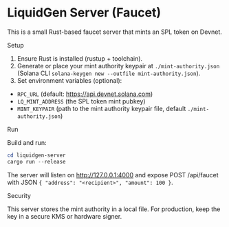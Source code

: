 # LiquidGen Server (Faucet)

This is a small Rust-based faucet server that mints an SPL token on Devnet.

Setup

1. Ensure Rust is installed (rustup + toolchain).
2. Generate or place your mint authority keypair at `./mint-authority.json` (Solana CLI `solana-keygen new --outfile mint-authority.json`).
3. Set environment variables (optional):

- `RPC_URL` (default: https://api.devnet.solana.com)
- `LQ_MINT_ADDRESS` (the SPL token mint pubkey)
- `MINT_KEYPAIR` (path to the mint authority keypair file, default `./mint-authority.json`)

Run

Build and run:

```powershell
cd liquidgen-server
cargo run --release
```

The server will listen on http://127.0.0.1:4000 and expose POST /api/faucet with JSON `{ "address": "<recipient>", "amount": 100 }`.

Security

This server stores the mint authority in a local file. For production, keep the key in a secure KMS or hardware signer.
